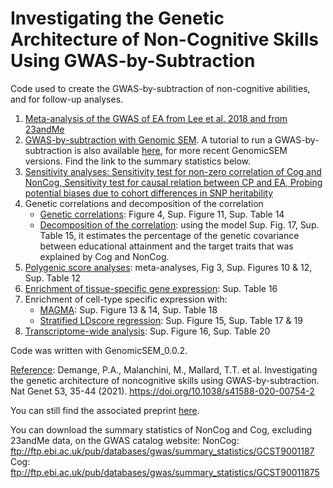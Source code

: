 # Investigating the Genetic Architecture of Non-Cognitive Skills Using GWAS-by-Subtraction 

Code used to create the GWAS-by-subtraction of non-cognitive abilities, and for follow-up analyses. 

1. [Meta-analysis of the GWAS of EA from Lee et al. 2018 and from 23andMe](https://github.com/MichelNivard/non-cognitive/tree/master/Meta-analysis)
2. [GWAS-by-subtraction with Genomic SEM](https://github.com/MichelNivard/non-cognitive/tree/master/GenomicSEM/Cholesky%20model). A tutorial to run a GWAS-by-subtraction is also available [here](https://rpubs.com/MichelNivard/565885), for more recent GenomicSEM versions. Find the link to the summary statistics below. 
3. [Sensitivity analyses: Sensitivity test for non-zero correlation of Cog and NonCog, Sensitivity test for causal relation between CP and EA, Probing potential biases due to cohort differences in SNP heritability](https://github.com/PerlineDemange/non-cognitive/tree/master/GenomicSEM/Genetic%20correlations/Without%20using%20SNP%20effects)
4. Genetic correlations and decomposition of the correlation
    - [Genetic correlations](https://github.com/PerlineDemange/non-cognitive/tree/master/GenomicSEM/Genetic%20correlations/With%20Cog%20and%20NonCog%20summary%20statistics): Figure 4, Sup. Figure 11, Sup. Table 14
    - [Decomposition of the correlation](https://github.com/PerlineDemange/non-cognitive/tree/master/GenomicSEM/Genetic%20correlations/Decomposition%20of%20the%20correlation): using the model Sup. Fig. 17, Sup. Table 15, it estimates the percentage of the genetic covariance between educational attainment and the target traits that was explained by Cog and NonCog.
5. [Polygenic score analyses](https://github.com/MichelNivard/non-cognitive/tree/master/PRS): meta-analyses, Fig 3, Sup. Figures 10 & 12, Sup. Table 12
6. [Enrichment  of  tissue-specific  gene  expression](https://github.com/MichelNivard/non-cognitive/tree/master/Partitioned%20heritability/tissues): Sup. Table 16
7. Enrichment of cell-type specific expression with:
    - [MAGMA](https://github.com/MichelNivard/non-cognitive/tree/master/MAGMA): Sup. Figure 13 & 14, Sup. Table 18
    - [Stratified LDscore regression](https://github.com/MichelNivard/non-cognitive/tree/master/Partitioned%20heritability/Cell%20types): Sup. Figure 15, Sup. Table 17 & 19 
8. [Transcriptome-wide analysis](https://github.com/MichelNivard/non-cognitive/tree/master/TWAS): Sup. Figure 16, Sup. Table 20


Code was written with GenomicSEM_0.0.2. 

[Reference](https://www.nature.com/articles/s41588-020-00754-2): Demange, P.A., Malanchini, M., Mallard, T.T. et al. Investigating the genetic architecture of noncognitive skills using GWAS-by-subtraction. Nat Genet 53, 35-44 (2021). https://doi.org/10.1038/s41588-020-00754-2

You can still find the associated preprint [here](https://www.biorxiv.org/content/10.1101/2020.01.14.905794v1.abstract).

You can download the summary statistics of NonCog and Cog, excluding 23andMe data, on the GWAS catalog website: 
NonCog: ftp://ftp.ebi.ac.uk/pub/databases/gwas/summary_statistics/GCST9001187   
Cog: ftp://ftp.ebi.ac.uk/pub/databases/gwas/summary_statistics/GCST90011875